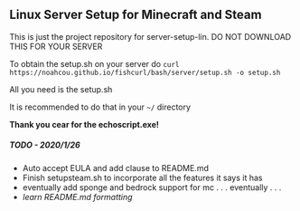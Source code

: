 ## Linux Server Setup for Minecraft and Steam
This is just the project repository for server-setup-lin. DO NOT DOWNLOAD THIS FOR YOUR SERVER

To obtain the setup.sh on your server do `curl https://noahcou.github.io/fishcurl/bash/server/setup.sh -o setup.sh`

All you need is the setup.sh

It is recommended to do that in your `~/` directory

**Thank you cear for the echoscript.exe!**

##### TODO - 2020/1/26
- Auto accept EULA and add clause to README.md
- Finish setupsteam.sh to incorporate all the features it says it has
- eventually add sponge and bedrock support for mc . . . eventually . . .
- *learn README.md formatting*